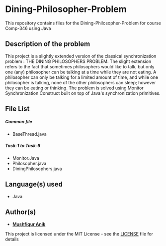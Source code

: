 # Dining-Philosopher-Problem
This repository contains files for the Dining-Philosopher-Problem for course Comp-346 using Java

## Description of the problem

This project is a slightly extended version of the classical synchronization problem : THE DINING PHILOSOPHERS PROBLEM. The slight extension refers to the fact that sometimes philosophers would like to talk, but only one (any) philosopher can be talking at a time while they are not eating. A philosopher can only be talking for a limited amount of time, and while one philosopher is talking, none of the other philosophers can sleep; however they can be eating or thinking. The problem is solved using Monitor Synchronization Construct built on top of Java's synchronization primitives. 

## File List

##### Common file
- BaseThread.java
##### Task-1 to Task-6
- Monitor.Java
- Philosopher.java
- DiningPhilosophers.java


## Language(s) used
* Java


## Author(s)

* [**Mushfiqur Anik**](https://github.com/mushfiqur-anik)

This project is licensed under the MIT License - see the [LICENSE](LICENSE) file for details
